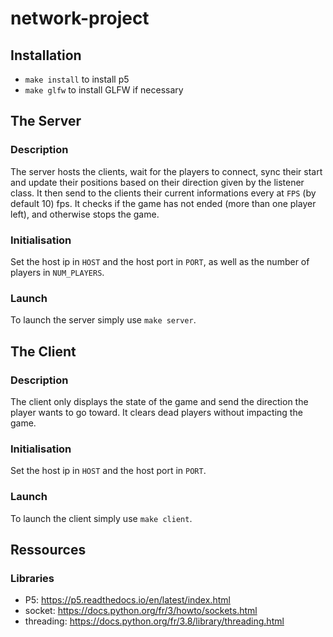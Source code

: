 # network-project
## Installation
- `make install` to install p5
- `make glfw` to install GLFW if necessary

## The Server

### Description
The server hosts the clients, wait for the players to connect, sync their start and update their positions based on their direction given by the listener class. It then send to the clients their current informations every at `FPS` (by default 10) fps. It checks if the game has not ended (more than one player left), and otherwise stops the game.

### Initialisation
Set the host ip in `HOST` and the host port in `PORT`, as well as the number of players in `NUM_PLAYERS`.

### Launch
To launch the server simply use `make server`.

## The Client

### Description
The client only displays the state of the game and send the direction the player wants to go toward. It clears dead players without impacting the game.

### Initialisation
Set the host ip in `HOST` and the host port in `PORT`.

### Launch
To launch the client simply use `make client`.

## Ressources
### Libraries
- P5: https://p5.readthedocs.io/en/latest/index.html
- socket: https://docs.python.org/fr/3/howto/sockets.html
- threading: https://docs.python.org/fr/3.8/library/threading.html 
